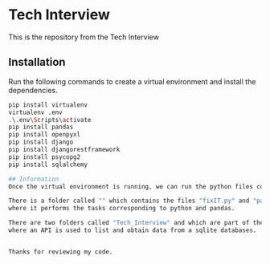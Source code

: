 # Tech Interview 

This is the repository from the Tech Interview

## Installation

Run the following commands to create a virtual environment and install the dependencies.

```bash
pip install virtualenv
virtualenv .env
.\.env\Scripts\activate
pip install pandas
pip install openpyxl
pip install django
pip install djangorestframework
pip install psycopg2
pip install sqlalchemy

## Information
Once the virtual environment is running, we can run the python files corresponding to the project.

There is a folder called "" which contains the files "fixIT.py" and "pandasPractice.py"
where it performs the tasks corresponding to python and pandas.

There are two folders called "Tech_Interview" and which are part of the Django project and the nba application
where an API is used to list and obtain data from a sqlite databases.


Thanks for reviewing my code.